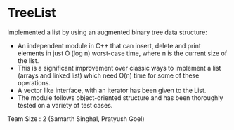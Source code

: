 # TreeList
Implemented a list by using an augmented binary tree data structure:
- An independent module in C++ that can insert, delete and print elements in just O (log n) worst-case
time, where n is the current size of the list.
- This is a significant improvement over classic ways to implement a list (arrays and linked list) which
need O(n) time for some of these operations.
- A vector like interface, with an iterator has been given to the List.
- The module follows object-oriented structure and has been thoroughly tested on a variety of test cases.

Team Size : 2 (Samarth Singhal, Pratyush Goel)
